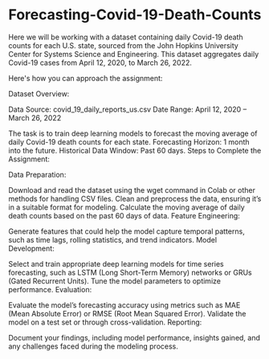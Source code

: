 # Forecasting-Covid-19-Death-Counts

Here we will be  working with a dataset containing daily Covid-19 death counts for each U.S. state, sourced from the John Hopkins University Center for Systems Science and Engineering. This dataset aggregates daily Covid-19 cases from April 12, 2020, to March 26, 2022.

Here's how you can approach the assignment:

Dataset Overview:

Data Source: covid_19_daily_reports_us.csv
Date Range: April 12, 2020 – March 26, 2022


The task is to train deep learning models to forecast the moving average of daily Covid-19 death counts for each state.
Forecasting Horizon: 1 month into the future.
Historical Data Window: Past 60 days.
Steps to Complete the Assignment:

Data Preparation:

Download and read the dataset using the wget command in Colab or other methods for handling CSV files.
Clean and preprocess the data, ensuring it’s in a suitable format for modeling.
Calculate the moving average of daily death counts based on the past 60 days of data.
Feature Engineering:

Generate features that could help the model capture temporal patterns, such as time lags, rolling statistics, and trend indicators.
Model Development:

Select and train appropriate deep learning models for time series forecasting, such as LSTM (Long Short-Term Memory) networks or GRUs (Gated Recurrent Units).
Tune the model parameters to optimize performance.
Evaluation:

Evaluate the model’s forecasting accuracy using metrics such as MAE (Mean Absolute Error) or RMSE (Root Mean Squared Error).
Validate the model on a test set or through cross-validation.
Reporting:

Document your findings, including model performance, insights gained, and any challenges faced during the modeling process.